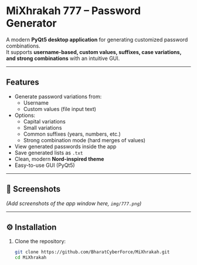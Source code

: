 # MiXhrakah 777 – Password Generator

A modern **PyQt5 desktop application** for generating customized password combinations.  
It supports **username-based, custom values, suffixes, case variations, and strong combinations** with an intuitive GUI.

---

## Features

- Generate password variations from:
  - Username
  - Custom values (file input text)
- Options:
  - Capital variations  
  - Small variations  
  - Common suffixes (years, numbers, etc.)  
  - Strong combination mode (hard merges of values)
- View generated passwords inside the app
- Save generated lists as `.txt`
- Clean, modern **Nord-inspired theme**
- Easy-to-use GUI (PyQt5)

---

## 📸 Screenshots

*(Add screenshots of the app window here, `img/777.png`)*

---

## ⚙️ Installation

1. Clone the repository:
   ```bash
   git clone https://github.com/BharatCyberForce/MiXhrakah.git
   cd MiXhrakah
